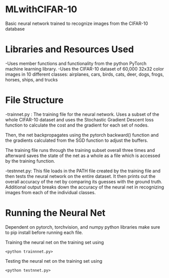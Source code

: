 # MLwithCIFAR-10
Basic neural network trained to recognize images from the CIFAR-10 database

# Libraries and Resources Used

-Uses member functions and functionality from the python PyTorch machine learning library.
-Uses the CIFAR-10 dataset of 60,000 32x32 color images in 10 different classes: airplanes, cars, birds, cats, deer, dogs, frogs, horses, ships, and trucks

# File Structure

-trainnet.py : 
  The training file for the neural network. Uses a subset of the whole CIFAR-10 dataset and uses the Stochastic Gradient Descent loss function to calculate the cost and the gradient for each set of nodes. 
  
  Then, the net backpropagates using the pytorch backward() function and the gradients calculated from the SGD function to adjust the buffers. 
  
  The training file runs through the training subset overall three times and afterward saves the state of the net as a whole as a file which is accessed by the training function.

-testnnet.py:
  This file loads in the PATH file created by the training file and then tests the neural network on the entire dataset. It then prints out the overall accuracy of the net by comparing its guesses with the ground truth.
  Additional output breaks down the accuracy of the neural net in recognizing images from each of the individual classes.
  
# Running the Neural Net

Dependent on pytorch, torchvision, and numpy python libraries make sure to pip install before running each file.

Training the neural net on the training set using 
~~~
<python trainnnet.py>
~~~
  
Testing the neural net on the training set using 
~~~
<python testnnet.py>
~~~
